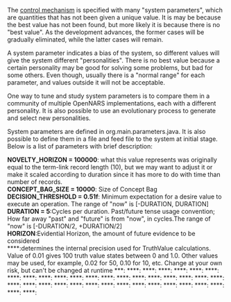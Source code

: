 The [control mechanism](https://github.com/opennars/opennars/wiki/Inference-Control) is specified with many "system parameters", which are quantities that has not been given a unique value. It is may be because the best value has not been found, but more likely it is because there is no "best value". As the development advances, the former cases will be gradually eliminated, while the latter cases will remain.

A system parameter indicates a bias of the system, so different values will give the system different "personalities". There is no best value because a certain personality may be good for solving some problems, but bad for some others. Even though, usually there is a "normal range" for each parameter, and values outside it will not be acceptable.

One way to tune and study system parameters is to compare them in a community of multiple OpenNARS implementations, each with a different personality. It is also possible to use an evolutionary process to generate and select new personalities.

System parameters are defined in org.main.parameters.java. It is also possible to define them in a file and feed file to the system at initial stage. Below is a list of parameters with brief description:

**NOVELTY_HORIZON = 100000**: what this value represents was originally equal to the term-link record length (10), but we may want to adjust it or make it scaled according to duration since it has more to do with time than number of records.<br/>
**CONCEPT_BAG_SIZE = 10000**: Size of Concept Bag<br/>
**DECISION_THRESHOLD = 0.51f**: Minimum expectation for a desire value to execute an operation. The range of "now" is [-DURATION, DURATION]<br/> 
**DURATION = 5**:Cycles per duration. Past/future tense usage convention; How far away "past" and "future" is from "now", in cycles.The range of "now" is [-DURATION/2, +DURATION/2]<br/>
**HORIZON**:Evidential Horizon, the amount of future evidence to be considered<br/>
****:determines the internal precision used for TruthValue calculations. Value of 0.01 gives 100 truth value states between 0 and 1.0. Other values may be used, for example, 0.02 for 50, 0.10 for 10, etc. Change at your own risk, but can't be changed at runtime
***:
****:
****:
****:
****:
****:
****:
****:
****:
****:
****:
****:
****:
****:
****:
****:
****:
****:
****:
****:
****:
****:
****:
****:
****:
****:
****:
****:
****:
****:
****:
****:
****:
****:
****:
****:
****:
